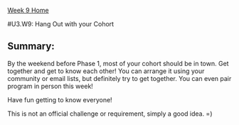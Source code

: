 [Week 9 Home](./)

#U3.W9: Hang Out with your Cohort

## Summary:
By the weekend before Phase 1, most of your cohort should be in town. Get together and get to know each other! You can arrange it using your community or email lists, but definitely try to get together. You can even pair program in person this week!

Have fun getting to know everyone!

This is not an official challenge or requirement, simply a good idea. =)
